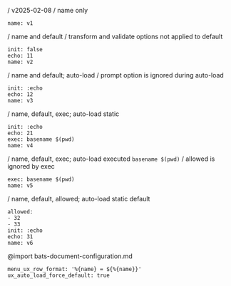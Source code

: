 / v2025-02-08
/ name only
```ux
name: v1
```
/ name and default
/ transform and validate options not applied to default
```ux
init: false
echo: 11
name: v2
```
/ name and default; auto-load
/ prompt option is ignored during auto-load
```ux :[document_ux_v3]
init: :echo
echo: 12
name: v3
```
/ name, default, exec; auto-load static
```ux :[document_ux_v4]
init: :echo
echo: 21
exec: basename $(pwd)
name: v4
```
/ name, default, exec; auto-load executed `basename $(pwd)`
/ allowed is ignored by exec
```ux :[document_ux_v5]
exec: basename $(pwd)
name: v5
```
/ name, default, allowed; auto-load static default
```ux :[document_ux_v6]
allowed:
- 32
- 33
init: :echo
echo: 31
name: v6
```
@import bats-document-configuration.md
```opts :(document_opts)
menu_ux_row_format: '%{name} = ${%{name}}'
ux_auto_load_force_default: true
```